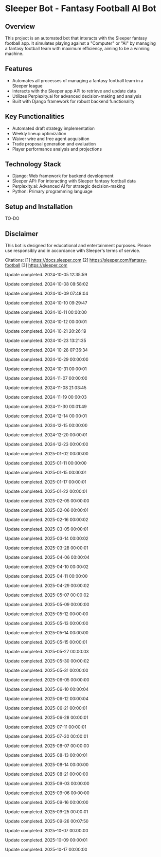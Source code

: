 # Sleeper Bot - Fantasy Football AI Bot

## Overview

This project is an automated bot that interacts with the Sleeper fantasy football app. It simulates playing against a "Computer" or "AI" by managing a fantasy football team with maximum efficiency, aiming to be a winning machine.

## Features

- Automates all processes of managing a fantasy football team in a Sleeper league
- Interacts with the Sleeper app API to retrieve and update data
- Utilizes Perplexity.ai for advanced decision-making and analysis
- Built with Django framework for robust backend functionality

## Key Functionalities

- Automated draft strategy implementation
- Weekly lineup optimization
- Waiver wire and free agent acquisition
- Trade proposal generation and evaluation
- Player performance analysis and projections

## Technology Stack

- Django: Web framework for backend development
- Sleeper API: For interacting with Sleeper fantasy football data
- Perplexity.ai: Advanced AI for strategic decision-making
- Python: Primary programming language

## Setup and Installation

TO-DO

## Disclaimer

This bot is designed for educational and entertainment purposes. Please use responsibly and in accordance with Sleeper's terms of service.

Citations:
[1] https://docs.sleeper.com
[2] https://sleeper.com/fantasy-football
[3] https://sleeper.com

Update completed. 2024-10-05 12:35:59

Update completed. 2024-10-08 08:58:02

Update completed. 2024-10-09 07:48:04

Update completed. 2024-10-10 09:29:47

Update completed. 2024-10-11 00:00:00

Update completed. 2024-10-12 00:00:01

Update completed. 2024-10-21 20:26:19

Update completed. 2024-10-23 13:21:35

Update completed. 2024-10-28 07:36:34

Update completed. 2024-10-29 00:00:00

Update completed. 2024-10-31 00:00:01

Update completed. 2024-11-07 00:00:00

Update completed. 2024-11-08 21:03:45

Update completed. 2024-11-19 00:00:03

Update completed. 2024-11-30 00:01:49

Update completed. 2024-12-14 00:00:01

Update completed. 2024-12-15 00:00:00

Update completed. 2024-12-20 00:00:01

Update completed. 2024-12-23 00:00:00

Update completed. 2025-01-02 00:00:00

Update completed. 2025-01-11 00:00:00

Update completed. 2025-01-15 00:00:01

Update completed. 2025-01-17 00:00:01

Update completed. 2025-01-22 00:00:01

Update completed. 2025-02-05 00:00:00

Update completed. 2025-02-06 00:00:01

Update completed. 2025-02-16 00:00:02

Update completed. 2025-03-05 00:00:01

Update completed. 2025-03-14 00:00:02

Update completed. 2025-03-28 00:00:01

Update completed. 2025-04-06 00:00:04

Update completed. 2025-04-10 00:00:02

Update completed. 2025-04-11 00:00:00

Update completed. 2025-04-29 00:00:02

Update completed. 2025-05-07 00:00:02

Update completed. 2025-05-09 00:00:00

Update completed. 2025-05-12 00:00:00

Update completed. 2025-05-13 00:00:00

Update completed. 2025-05-14 00:00:00

Update completed. 2025-05-15 00:00:01

Update completed. 2025-05-27 00:00:03

Update completed. 2025-05-30 00:00:02

Update completed. 2025-05-31 00:00:00

Update completed. 2025-06-05 00:00:00

Update completed. 2025-06-10 00:00:04

Update completed. 2025-06-12 00:00:04

Update completed. 2025-06-21 00:00:01

Update completed. 2025-06-28 00:00:01

Update completed. 2025-07-11 00:00:01

Update completed. 2025-07-30 00:00:01

Update completed. 2025-08-07 00:00:00

Update completed. 2025-08-13 00:00:01

Update completed. 2025-08-14 00:00:00

Update completed. 2025-08-21 00:00:00

Update completed. 2025-09-03 00:00:00

Update completed. 2025-09-06 00:00:00

Update completed. 2025-09-16 00:00:00

Update completed. 2025-09-25 00:00:01

Update completed. 2025-09-26 00:07:50

Update completed. 2025-10-07 00:00:00

Update completed. 2025-10-09 00:00:01

Update completed. 2025-10-17 00:00:00
